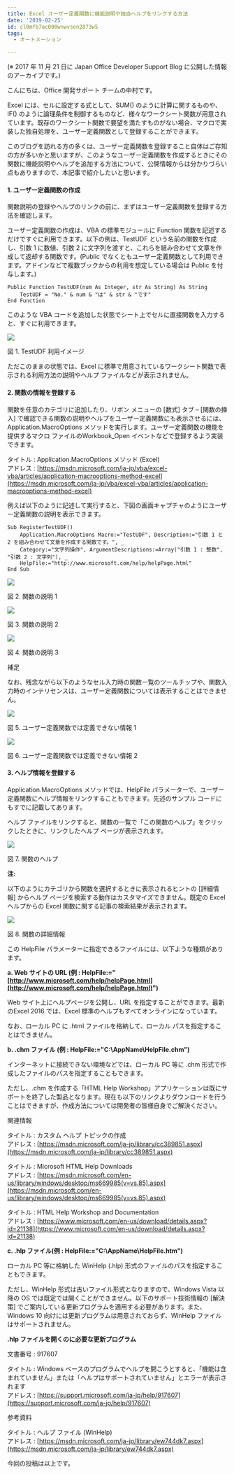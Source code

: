 ```yaml
---
title: Excel ユーザー定義関数に機能説明や独自ヘルプをリンクする方法
date: '2019-02-25'
id: cl0mfb7ac000wnwvsen2873w5
tags:
  - オートメーション

---
```


(※ 2017 年 11 月 21 日に Japan Office Developer Support Blog に公開した情報のアーカイブです。)

こんにちは、Office 開発サポート チームの中村です。

Excel には、セルに設定する式として、SUM() のように計算に関するものや、IF() のように論理条件を制御するものなど、様々なワークシート関数が用意されています。既存のワークシート関数で要望を満たすものがない場合、マクロで実装した独自処理を、ユーザー定義関数として登録することができます。

このブログを訪れる方の多くは、ユーザー定義関数を登録すること自体はご存知の方が多いかと思いますが、このようなユーザー定義関数を作成するときにその関数に機能説明やヘルプを追加する方法について、公開情報からは分かりづらい点もありますので、本記事で紹介したいと思います。

#### 1\. ユーザー定義関数の作成

関数説明の登録やヘルプのリンクの前に、まずはユーザー定義関数を登録する方法を確認します。

ユーザー定義関数の作成は、VBA の標準モジュールに Function 関数を記述するだけですぐに利用できます。以下の例は、TestUDF という名前の関数を作成し、引数 1 に数値、引数 2 に文字列を渡すと、これらを組み合わせて文章を作成して返却する関数です。(Public でなくともユーザー定義関数として利用できます。アドインなどで複数ブックからの利用を想定している場合は Public を付与します。)

```
Public Function TestUDF(num As Integer, str As String) As String
    TestUDF = "No." & num & "は" & str & "です"
End Function
```

このような VBA コードを追加した状態でシート上でセルに直接関数を入力すると、すぐに利用できます。

![](image1.png)  

図 1. TestUDF 利用イメージ

ただこのままの状態では、Excel に標準で用意されているワークシート関数で表示される利用方法の説明やヘルプ ファイルなどが表示されません。

#### 2\. 関数の情報を登録する

関数を任意のカテゴリに追加したり、リボン メニューの \[数式\] タブ – \[関数の挿入\] で確認できる関数の説明やヘルプをユーザー定義関数にも表示させるには、Application.MacroOptions メソッドを実行します。ユーザー定義関数の機能を提供するマクロ ファイルのWorkbook\_Open イベントなどで登録するよう実装できます。

タイトル : Application.MacroOptions メソッド (Excel)  
アドレス : [https://msdn.microsoft.com/ja-jp/vba/excel-vba/articles/application-macrooptions-method-excel](https://msdn.microsoft.com/ja-jp/vba/excel-vba/articles/application-macrooptions-method-excel)

例えば以下のように記述して実行すると、下図の画面キャプチャのようにユーザー定義関数の説明を表示できます。

    Sub RegisterTestUDF()
        Application.MacroOptions Macro:="TestUDF", Description:="引数 1 と 2 を組み合わせて文章を作成する関数です。", _
        Category:="文字列操作", ArgumentDescriptions:=Array("引数 1 : 整数", "引数 2 : 文字列"), _
        HelpFile:="http://www.microsoft.com/help/helpPage.html"
    End Sub

![](image2.png)  

図 2. 関数の説明 1

![](image3.png)  

図 3. 関数の説明 2

![](image4.png)  

図 4. 関数の説明 3

補足

なお、残念ながら以下のようなセル入力時の関数一覧のツールチップや、関数入力時のインテリセンスは、ユーザー定義関数については表示することはできません。

![](image5.png)  

図 5. ユーザー定義関数では定義できない情報 1

![](image6.png)  

図 6. ユーザー定義関数では定義できない情報 2

#### 3\. ヘルプ情報を登録する

Application.MacroOptions メソッドでは、HelpFile パラメーターで、ユーザー定義関数にヘルプ情報をリンクすることもできます。先述のサンプル コードにもすでに記載してあります。

ヘルプ ファイルをリンクすると、関数の一覧で「この関数のヘルプ」をクリックしたときに、リンクしたヘルプ ページが表示されます。

![](image7.png)  

図 7. 関数のヘルプ

**注:**

以下のようにカテゴリから関数を選択するときに表示されるヒントの \[詳細情報\] からヘルプ ページを検索する動作はカスタマイズできません。既定の Excel ヘルプからの Excel 関数に関する記事の検索結果が表示されます。 

![](image8.png)  

図 8. 関数の詳細情報

この HelpFile パラメーターに指定できるファイルには、以下ような種類があります。

**a. Web サイトの URL (例 : HelpFile:="[http://www.microsoft.com/help/helpPage.html](http://www.microsoft.com/help/helpPage.html)")**

Web サイト上にヘルプページを公開し、URL を指定することができます。最新のExcel 2016 では、Excel 標準のヘルプもすべてオンラインになっています。

なお、ローカル PC に .html ファイルを格納して、ローカル パスを指定することはできません。

**b. .chm ファイル (例 : HelpFile:="C:\\AppName\\HelpFile.chm")**

インターネットに接続できない環境などでは、ローカル PC 等に .chm 形式で作成したファイルのパスを指定することもできます。

ただし、.chm を作成する「HTML Help Workshop」アプリケーションは既にサポートを終了した製品となります。現在も以下のリンクよりダウンロードを行うことはできますが、作成方法については開発者の皆様自身でご解決ください。

関連情報

タイトル : カスタム ヘルプ トピックの作成  
アドレス : [https://msdn.microsoft.com/ja-jp/library/cc389851.aspx](https://msdn.microsoft.com/ja-jp/library/cc389851.aspx)

タイトル : Microsoft HTML Help Downloads  
アドレス : [https://msdn.microsoft.com/en-us/library/windows/desktop/ms669985(v=vs.85).aspx](https://msdn.microsoft.com/en-us/library/windows/desktop/ms669985(v=vs.85).aspx)

タイトル : HTML Help Workshop and Documentation  
アドレス : [https://www.microsoft.com/en-us/download/details.aspx?id=21138](https://www.microsoft.com/en-us/download/details.aspx?id=21138)

**c. .hlp ファイル(例 : HelpFile:="C:\\AppName\\HelpFile.htm")**

ローカル PC 等に格納した WinHelp (.hlp) 形式のファイルのパスを指定することもできます。

ただし、WinHelp 形式は古いファイル形式となりますので、Windows Vista 以降の OS では既定では開くことができません。以下のサポート技術情報の \[解決策\] でご案内している更新プログラムを適用する必要があります。また、Windows 10 向けには更新プログラムは用意されておらず、WinHelp ファイルはサポートされません。

**.hlp ファイルを開くのに必要な更新プログラム**

文書番号 : 917607

タイトル : Windows ベースのプログラムでヘルプを開こうとすると、「機能は含まれていません」または「ヘルプはサポートされていません」とエラーが表示されます  
アドレス : [https://support.microsoft.com/ja-jp/help/917607](https://support.microsoft.com/ja-jp/help/917607)

参考資料

タイトル : ヘルプ ファイル (WinHelp)  
アドレス : [https://msdn.microsoft.com/ja-jp/library/ew744dk7.aspx](https://msdn.microsoft.com/ja-jp/library/ew744dk7.aspx)

今回の投稿は以上です。